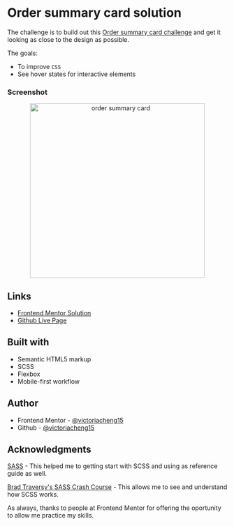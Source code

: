 # Order summary card solution

The challenge is to build out this [Order summary card challenge](https://www.frontendmentor.io/challenges/order-summary-component-QlPmajDUj) and get it looking as close to the design as possible.

The goals:
- To improve `CSS`
- See hover states for interactive elements

### Screenshot

<div align="center">
  <img src="https://user-images.githubusercontent.com/35031228/136487693-c6e5f032-c656-4c5e-ada7-6b4ca087739a.png" alt="order summary card" width="400"/>
</div>

## Links

- [Frontend Mentor Solution](https://www.frontendmentor.io/solutions/using-scss-to-design-the-page-OBc-VY6Ol)
- [Github Live Page](https://victoriacheng15.github.io/frontend-mentor-challenges/order-summary-component/)

## Built with

- Semantic HTML5 markup
- SCSS
- Flexbox
- Mobile-first workflow

## Author

- Frontend Mentor - [@victoriacheng15](https://www.frontendmentor.io/profile/victoriacheng15)
- Github - [@victoriacheng15](https://github.com/victoriacheng15)

## Acknowledgments

[SASS](https://sass-lang.com/) - This helped me to getting start with SCSS and using as reference guide as well.

[Brad Traversy's SASS Crash Course](https://www.youtube.com/watch?v=nu5mdN2JIwM) - This allows me to see and understand how SCSS works.

As always, thanks to people at Frontend Mentor for offering the oportunity to allow me practice my skills.
